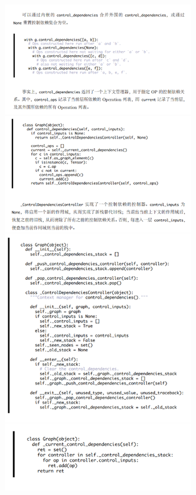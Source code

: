 ![控制依赖： 整体效果](readme/06.320-01.png)
![控制依赖：实现细节](readme/06.320-02.png)
![控制依赖：实现细节2](readme/06.320-03.png)
![控制依赖：实现细节3](readme/06.320-04.png)

